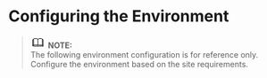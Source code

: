 # Configuring the Environment<a name="EN-US_TOPIC_0231470846"></a>

>![](public_sys-resources/icon-note.gif) **NOTE:**   
>The following environment configuration is for reference only. Configure the environment based on the site requirements.  




